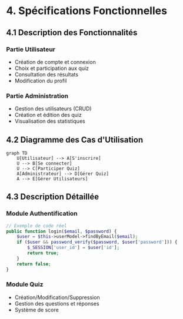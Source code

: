 # 4. Spécifications Fonctionnelles

## 4.1 Description des Fonctionnalités

### Partie Utilisateur
- Création de compte et connexion
- Choix et participation aux quiz
- Consultation des résultats
- Modification du profil

### Partie Administration
- Gestion des utilisateurs (CRUD)
- Création et édition des quiz
- Visualisation des statistiques

## 4.2 Diagramme des Cas d'Utilisation

```mermaid
graph TD
    U[Utilisateur] --> A[S'inscrire]
    U --> B[Se connecter]
    U --> C[Participer Quiz]
    A[Administrateur] --> D[Gérer Quiz]
    A --> E[Gérer Utilisateurs]
```

## 4.3 Description Détaillée

### Module Authentification
```php
// Exemple de code réel
public function login($email, $password) {
    $user = $this->userModel->findByEmail($email);
    if ($user && password_verify($password, $user['password'])) {
        $_SESSION['user_id'] = $user['id'];
        return true;
    }
    return false;
}
```

### Module Quiz
- Création/Modification/Suppression
- Gestion des questions et réponses
- Système de score